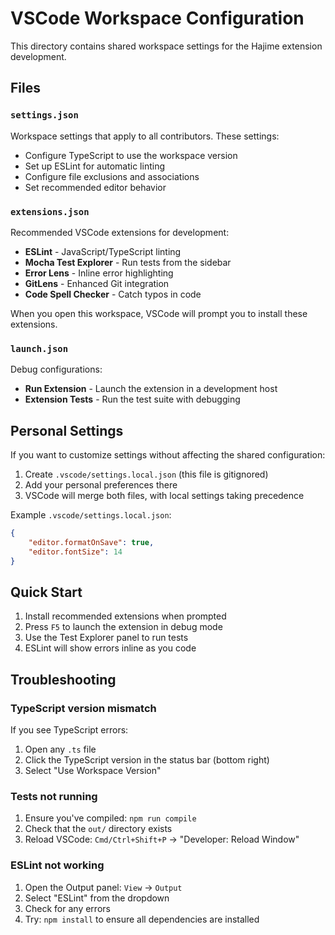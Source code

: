 # VSCode Workspace Configuration

This directory contains shared workspace settings for the Hajime extension development.

## Files

### `settings.json`
Workspace settings that apply to all contributors. These settings:
- Configure TypeScript to use the workspace version
- Set up ESLint for automatic linting
- Configure file exclusions and associations
- Set recommended editor behavior

### `extensions.json`
Recommended VSCode extensions for development:
- **ESLint** - JavaScript/TypeScript linting
- **Mocha Test Explorer** - Run tests from the sidebar
- **Error Lens** - Inline error highlighting
- **GitLens** - Enhanced Git integration
- **Code Spell Checker** - Catch typos in code

When you open this workspace, VSCode will prompt you to install these extensions.

### `launch.json`
Debug configurations:
- **Run Extension** - Launch the extension in a development host
- **Extension Tests** - Run the test suite with debugging

## Personal Settings

If you want to customize settings without affecting the shared configuration:

1. Create `.vscode/settings.local.json` (this file is gitignored)
2. Add your personal preferences there
3. VSCode will merge both files, with local settings taking precedence

Example `.vscode/settings.local.json`:
```json
{
    "editor.formatOnSave": true,
    "editor.fontSize": 14
}
```

## Quick Start

1. Install recommended extensions when prompted
2. Press `F5` to launch the extension in debug mode
3. Use the Test Explorer panel to run tests
4. ESLint will show errors inline as you code

## Troubleshooting

### TypeScript version mismatch
If you see TypeScript errors:
1. Open any `.ts` file
2. Click the TypeScript version in the status bar (bottom right)
3. Select "Use Workspace Version"

### Tests not running
1. Ensure you've compiled: `npm run compile`
2. Check that the `out/` directory exists
3. Reload VSCode: `Cmd/Ctrl+Shift+P` → "Developer: Reload Window"

### ESLint not working
1. Open the Output panel: `View` → `Output`
2. Select "ESLint" from the dropdown
3. Check for any errors
4. Try: `npm install` to ensure all dependencies are installed
